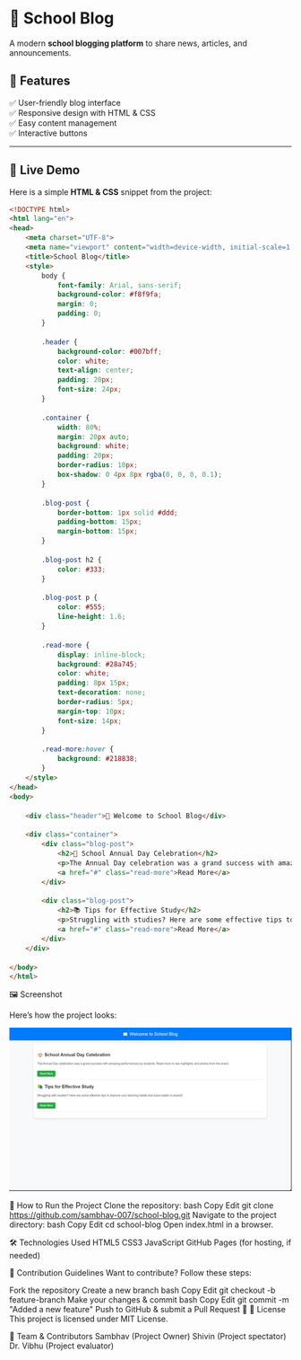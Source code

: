 # 📖 School Blog  

A modern **school blogging platform** to share news, articles, and announcements.

## 🌟 Features  
✅ User-friendly blog interface  
✅ Responsive design with HTML & CSS  
✅ Easy content management  
✅ Interactive buttons  

---

## 🎨 Live Demo  
Here is a simple **HTML & CSS** snippet from the project:

```html
<!DOCTYPE html>
<html lang="en">
<head>
    <meta charset="UTF-8">
    <meta name="viewport" content="width=device-width, initial-scale=1.0">
    <title>School Blog</title>
    <style>
        body {
            font-family: Arial, sans-serif;
            background-color: #f8f9fa;
            margin: 0;
            padding: 0;
        }

        .header {
            background-color: #007bff;
            color: white;
            text-align: center;
            padding: 20px;
            font-size: 24px;
        }

        .container {
            width: 80%;
            margin: 20px auto;
            background: white;
            padding: 20px;
            border-radius: 10px;
            box-shadow: 0 4px 8px rgba(0, 0, 0, 0.1);
        }

        .blog-post {
            border-bottom: 1px solid #ddd;
            padding-bottom: 15px;
            margin-bottom: 15px;
        }

        .blog-post h2 {
            color: #333;
        }

        .blog-post p {
            color: #555;
            line-height: 1.6;
        }

        .read-more {
            display: inline-block;
            background: #28a745;
            color: white;
            padding: 8px 15px;
            text-decoration: none;
            border-radius: 5px;
            margin-top: 10px;
            font-size: 14px;
        }

        .read-more:hover {
            background: #218838;
        }
    </style>
</head>
<body>

    <div class="header">📖 Welcome to School Blog</div>

    <div class="container">
        <div class="blog-post">
            <h2>🏫 School Annual Day Celebration</h2>
            <p>The Annual Day celebration was a grand success with amazing performances by students. Read more to see highlights and photos from the event.</p>
            <a href="#" class="read-more">Read More</a>
        </div>

        <div class="blog-post">
            <h2>📚 Tips for Effective Study</h2>
            <p>Struggling with studies? Here are some effective tips to improve your learning habits and score better in exams!</p>
            <a href="#" class="read-more">Read More</a>
        </div>
    </div>

</body>
</html>
```

🖼️ Screenshot

Here’s how the project looks:  

![School Blog Screenshot](assets/screenshot.png) 

🚀 How to Run the Project
Clone the repository:
bash
Copy
Edit
git clone https://github.com/sambhav-007/school-blog.git
Navigate to the project directory:
bash
Copy
Edit
cd school-blog
Open index.html in a browser.

🛠️ Technologies Used
HTML5
CSS3
JavaScript 
GitHub Pages (for hosting, if needed)

🤝 Contribution Guidelines
Want to contribute? Follow these steps:

Fork the repository
Create a new branch
bash
Copy
Edit
git checkout -b feature-branch
Make your changes & commit
bash
Copy
Edit
git commit -m "Added a new feature"
Push to GitHub & submit a Pull Request 🚀
📜 License
This project is licensed under MIT License.

👥 Team & Contributors
Sambhav (Project Owner)
Shivin (Project spectator)
Dr. Vibhu (Project evaluator)
